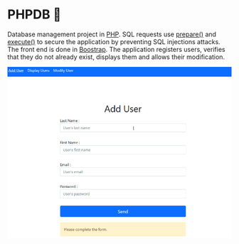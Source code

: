 # PHPDB :elephant:

Database management project in [PHP](https://www.php.net/). SQL requests use [prepare()](https://www.php.net/manual/en/pdo.prepare.php) and [execute()](https://www.php.net/manual/en/pdostatement.execute.php) to secure the application by preventing SQL injections attacks. The front end is done in [Boostrap](https://getbootstrap.com/). The application registers users, verifies that they do not already exist, displays them and allows their modification.

![Demo gif](PHPDB.gif)